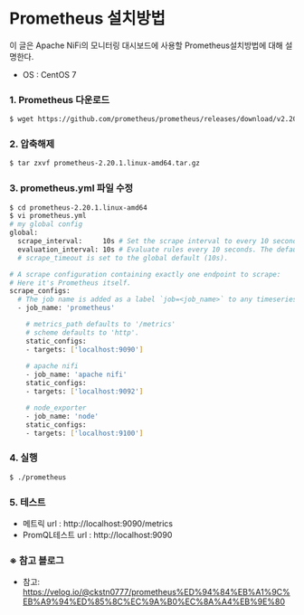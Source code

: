# Prometheus 설치방법
이 글은 Apache NiFi의 모니터링 대시보드에 사용할 Prometheus설치방법에 대해 설명한다. <br/>
- OS : CentOS 7

### 1. Prometheus 다운로드
```bash
$ wget https://github.com/prometheus/prometheus/releases/download/v2.20.1/prometheus-2.20.1.linux-amd64.tar.gz
```
### 2. 압축해제
```bash
$ tar zxvf prometheus-2.20.1.linux-amd64.tar.gz
```
### 3. prometheus.yml 파일 수정
```bash
$ cd prometheus-2.20.1.linux-amd64
$ vi prometheus.yml
# my global config
global:
  scrape_interval:     10s # Set the scrape interval to every 10 seconds. Default is every 1 minute.
  evaluation_interval: 10s # Evaluate rules every 10 seconds. The default is every 1 minute.
  # scrape_timeout is set to the global default (10s).

# A scrape configuration containing exactly one endpoint to scrape:
# Here it's Prometheus itself.
scrape_configs:
  # The job name is added as a label `job=<job_name>` to any timeseries scraped from this config.
  - job_name: 'prometheus'

    # metrics_path defaults to '/metrics'
    # scheme defaults to 'http'.                                                                                        
    static_configs:
    - targets: ['localhost:9090']
    
    # apache nifi
    - job_name: 'apache nifi'
    static_configs:
    - targets: ['localhost:9092']

    # node_exporter
    - job_name: 'node'
    static_configs:
    - targets: ['localhost:9100']

```

### 4. 실행
```bash
$ ./prometheus
```

### 5. 테스트
- 메트릭 url : http://localhost:9090/metrics
- PromQL테스트 url : http://localhost:9090

### ※ 참고 블로그
- 참고: https://velog.io/@ckstn0777/prometheus%ED%94%84%EB%A1%9C%EB%A9%94%ED%85%8C%EC%9A%B0%EC%8A%A4%EB%9E%80
